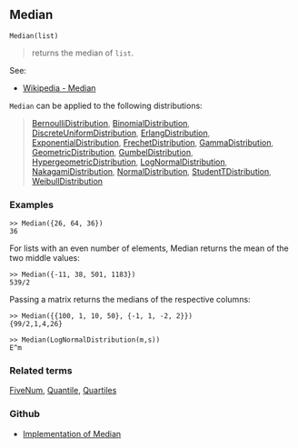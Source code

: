 ## Median

```
Median(list)
```

> returns the median of `list`. 
  
See:
* [Wikipedia - Median](https://en.wikipedia.org/wiki/Median)

`Median` can be applied to the following distributions:

> [BernoulliDistribution](BernoulliDistribution.md), [BinomialDistribution](BinomialDistribution.md), [DiscreteUniformDistribution](DiscreteUniformDistribution.md),  [ErlangDistribution](ErlangDistribution.md), [ExponentialDistribution](ExponentialDistribution.md), [FrechetDistribution](FrechetDistribution.md), 
[GammaDistribution](GammaDistribution.md), [GeometricDistribution](GeometricDistribution.md), [GumbelDistribution](GumbelDistribution.md), [HypergeometricDistribution](HypergeometricDistribution.md), [LogNormalDistribution](LogNormalDistribution.md), [NakagamiDistribution](NakagamiDistribution.md), [NormalDistribution](NormalDistribution.md), [StudentTDistribution](StudentTDistribution.md), [WeibullDistribution](WeibullDistribution.md) 

### Examples

``` 
>> Median({26, 64, 36})
36
```

For lists with an even number of elements, Median returns the mean of the two middle values:

```
>> Median({-11, 38, 501, 1183})
539/2
```

Passing a matrix returns the medians of the respective columns:

```
>> Median({{100, 1, 10, 50}, {-1, 1, -2, 2}})
{99/2,1,4,26}

>> Median(LogNormalDistribution(m,s))
E^m
```

### Related terms 
[FiveNum](FiveNum.md), [Quantile](Quantile.md), [Quartiles](Quartiles.md)

### Github

* [Implementation of Median](https://github.com/axkr/symja_android_library/blob/master/symja_android_library/matheclipse-core/src/main/java/org/matheclipse/core/builtin/StatisticsFunctions.java#L4427) 
